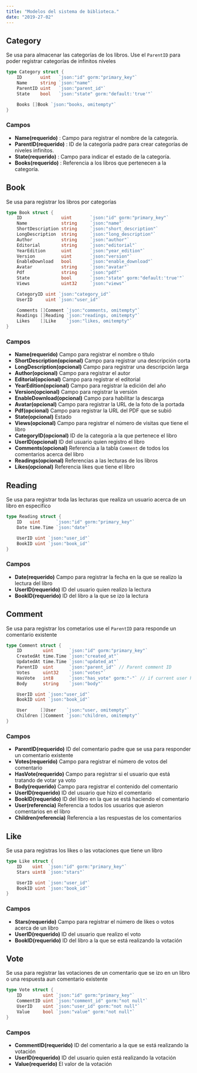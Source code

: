 ```yaml
---
title: "Modelos del sistema de biblioteca."
date: "2019-27-02"
---
```


## Category
Se usa para almacenar las categorías de los libros.
Use el `ParentID` para poder registrar categorías de infinitos niveles
```go
type Category struct {
	ID       uint   `json:"id" gorm:"primary_key"`
	Name     string `json:"name"`
	ParentID uint   `json:"parent_id"`
	State    bool   `json:"state" gorm:"default:'true'"`

	Books []Book `json:"books, omitempty"`
}
```
### Campos
- **Name(requerido)** : Campo para registrar el nombre de la categoría.
- **ParentID(requerido)** : ID de la categoría padre para crear categorías de niveles infinitos.
- **State(requerido)** : Campo para indicar el estado de la categoría.
- **Books(requerido)** : Referencia a los libros que pertenecen a la categoría.

## Book
Se usa para registrar los libros por categorías
```go
type Book struct {
	ID               uint       `json:"id" gorm:"primary_key"`
	Name             string     `json:"name"`
	ShortDescription string     `json:"short_description"`
	LongDescription  string     `json:"long_description"`
	Author           string     `json:"author"`
	Editorial        string     `json:"editorial"`
	YearEdition      uint       `json:"year_edition"`
	Version          uint       `json:"version"`
	EnableDownload   bool       `json:"enable_download"`
	Avatar           string     `json:"avatar"`
	Pdf              string     `json:"pdf"`
	State            bool       `json:"state" gorm:"default:'true'"`
	Views            uint32     `json:"views"`

	CategoryID uint `json:"category_id"`
	UserID     uint `json:"user_id"`

	Comments []Comment `json:"comments, omitempty"`
	Readings []Reading `json:"readings, omitempty"`
	Likes    []Like    `json:"likes, omitempty"`
}
```

### Campos
- **Name(requerido)** Campo para registrar el nombre o titulo
- **ShortDescription(opcional)** Campo para registrar una descripción corta
- **LongDescription(opcional)** Campo para registrar una descripción larga
- **Author(opcional)** Campo para registrar el autor
- **Editorial(opcional)** Campo para registrar el editorial
- **YearEdition(opcional)** Campo para registrar la edición del año
- **Version(opcional)** Campo para registrar la versión
- **EnableDownload(opcional)** Campo para habilitar la descarga
- **Avatar(opcional)** Campo para registrar la URL de la foto de la portada
- **Pdf(opcional)** Campo para registrar la URL del PDF que se subió
- **State(opcional)** Estado
- **Views(opcional)** Campo para registrar el número de visitas que tiene el libro
- **CategoryID(opcional)** ID de la categoría a la que pertenece el libro
- **UserID(opcional)** ID del usuario quien registro el libro
- **Comments(opcional)** Referencia a la tabla `Comment` de todos los comentarios acerca del libro
- **Readings(opcional)** Referencias a las lecturas de los libros
- **Likes(opcional)** Referencia likes que tiene el libro


## Reading
Se usa para registrar toda las lecturas que realiza un usuario acerca de un libro en especifico
```go
type Reading struct {
	ID   uint      `json:"id" gorm:"primary_key"`
	Date time.Time `json:"date"`

	UserID uint `json:"user_id"`
	BookID uint `json:"book_id"`
}
```

### Campos
- **Date(requerido)** Campo para registrar la fecha en la que se realizo la lectura del libro
- **UserID(requerido)** ID del usuario quien realizo la lectura
- **BookID(requerido)** ID del libro a la que se izo la lectura

## Comment
Se usa para registrar los cometarios use el `ParentID` para responde un comentario existente

```go
type Comment struct {
	ID        uint      `json:"id" gorm:"primary_key"`
	CreatedAt time.Time `json:"created_at"`
	UpdatedAt time.Time `json:"updated_at"`
	ParentID  uint      `json:"parent_id"` // Parent comment ID
	Votes     uint32    `json:"votes"`
	HasVote   int8      `json:"has_vote" gorm:"-"` // if current user has vote
	Body      string    `json:"body"`

	UserID uint `json:"user_id"`
	BookID uint `json:"book_id"`

	User     []User    `json:"user, omitempty"`
	Children []Comment `json:"children, omitempty"`
}
```

### Campos
- **ParentID(requerido)** ID del comentario padre que se usa para responder un comentario existente
- **Votes(requerido)** Campo para registrar el número de votos del comentario
- **HasVote(requerido)** Campo para registrar si el usuario que está tratando de votar ya voto
- **Body(requerido)** Campo para registrar el contenido del comentario
- **UserID(requerido)** ID del usuario que hizo el comentario
- **BookID(requerido)** ID del libro en la que se está haciendo el comentario
- **User(referencia)** Referencia a todos los usuarios que asieron comentarios en el libro
- **Children(referencia)** Referencia a las respuestas de los comentarios


## Like
Se usa para registras los likes o las votaciones que tiene un libro
```go
type Like struct {
	ID    uint  `json:"id" gorm:"primary_key"`
	Stars uint8 `json:"stars"`

	UserID uint `json:"user_id"`
	BookID uint `json:"book_id"`
}
```

### Campos
- **Stars(requerido)** Campo para registrar el número de likes o votos acerca de un libro
- **UserID(requerido)** ID del usuario que realizo el voto
- **BookID(requerido)** ID del libro a la que se está realizando la votación


## Vote
Se usa para registrar las votaciones de un comentario que se izo en un libro o una respuesta aun comentario existente
```go
type Vote struct {
	ID        uint `json:"id" gorm:"primary_key"`
	CommentID uint `json:"comment_id" gorm:"not null"`
	UserID    uint `json:"user_id" gorm:"not null"`
	Value     bool `json:"value" gorm:"not null"`
}
```
### Campos
- **CommentID(requerido)** ID del comentario a la que se está realizando la votación
- **UserID(requerido)** ID del usuario quien está realizando la votación
- **Value(requerido)** El valor de la votación
